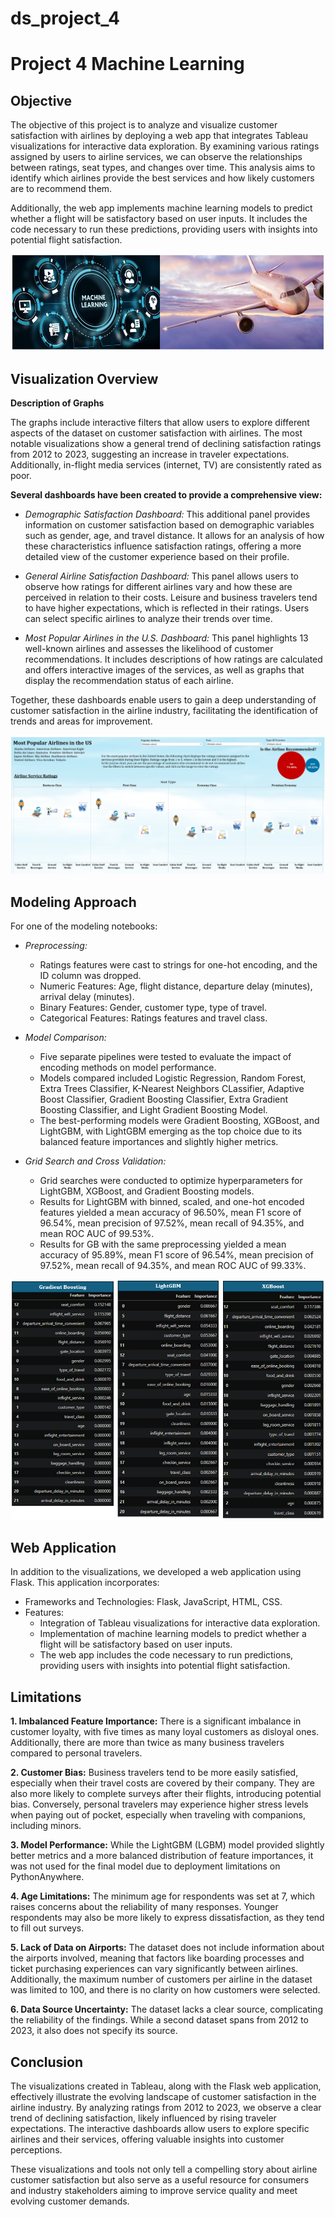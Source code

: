 # ds_project_4
Project 4 Machine Learning
===
Objective
---
The objective of this project is to analyze and visualize customer satisfaction with airlines by deploying a web app that integrates Tableau visualizations for interactive data exploration. By examining various ratings assigned by users to airline services, we can observe the relationships between ratings, seat types, and changes over time. This analysis aims to identify which airlines provide the best services and how likely customers are to recommend them.

Additionally, the web app implements machine learning models to predict whether a flight will be satisfactory based on user inputs. It includes the code necessary to run these predictions, providing users with insights into potential flight satisfaction.

![alt text](./Images/Machine_learning.PNG)

Visualization Overview
---
**Description of Graphs**

The graphs include interactive filters that allow users to explore different aspects of the dataset on customer satisfaction with airlines. The most notable visualizations show a general trend of declining satisfaction ratings from 2012 to 2023, suggesting an increase in traveler expectations. Additionally, in-flight media services (internet, TV) are consistently rated as poor.

**Several dashboards have been created to provide a comprehensive view:**

- *Demographic Satisfaction Dashboard:* This additional panel provides information on customer satisfaction based on demographic variables such as gender, age, and travel distance. It allows for an analysis of how these characteristics influence satisfaction ratings, offering a more detailed view of the customer experience based on their profile.

- *General Airline Satisfaction Dashboard:* This panel allows users to observe how ratings for different airlines vary and how these are perceived in relation to their costs. Leisure and business travelers tend to have higher expectations, which is reflected in their ratings. Users can select specific airlines to analyze their trends over time.

- *Most Popular Airlines in the U.S. Dashboard:* This panel highlights 13 well-known airlines and assesses the likelihood of customer recommendations. It includes descriptions of how ratings are calculated and offers interactive images of the services, as well as graphs that display the recommendation status of each airline.

Together, these dashboards enable users to gain a deep understanding of customer satisfaction in the airline industry, facilitating the identification of trends and areas for improvement.

![alt text](./Images/most_popular_airlines.PNG)

Modeling Approach
---
For one of the modeling notebooks:

- *Preprocessing:*

    - Ratings features were cast to strings for one-hot encoding, and the ID column was dropped.
    - Numeric Features: Age, flight distance, departure delay (minutes), arrival delay (minutes).
    - Binary Features: Gender, customer type, type of travel.
    - Categorical Features: Ratings features and travel class.

- *Model Comparison:*

    - Five separate pipelines were tested to evaluate the impact of encoding methods on model performance.
    - Models compared included Logistic Regression, Random Forest, Extra Trees Classifier, K-Nearest Neighbors CLassifier, Adaptive Boost Classifier, Gradient Boosting Classifier, Extra Gradient Boosting Classifier, and Light Gradient Boosting Model.
    - The best-performing models were Gradient Boosting, XGBoost, and LightGBM, with LightGBM emerging as the top choice due to its balanced feature importances and slightly higher metrics.

- *Grid Search and Cross Validation:*

    - Grid searches were conducted to optimize hyperparameters for LightGBM, XGBoost, and Gradient Boosting models.
    - Results for LightGBM with binned, scaled, and one-hot encoded features yielded a mean accuracy of 96.50%, mean F1 score of 96.54%, mean precision of 97.52%, mean recall of 94.35%, and mean ROC AUC of 99.53%.
    - Results for GB with the same preprocessing yielded a mean accuracy of 95.89%, mean F1 score of 96.54%, mean precision of 97.52%, mean recall of 94.35%, and mean ROC AUC of 99.33%.

![alt text](./Images/Model_FI.PNG)

Web Application
---
In addition to the visualizations, we developed a web application using Flask. This application incorporates:

- Frameworks and Technologies: Flask, JavaScript, HTML, CSS.
- Features:
    - Integration of Tableau visualizations for interactive data exploration.
    - Implementation of machine learning models to predict whether a flight will be satisfactory based on user inputs.
    - The web app includes the code necessary to run predictions, providing users with insights into potential flight satisfaction.

Limitations
--
**1. Imbalanced Feature Importance:** There is a significant imbalance in customer loyalty, with five times as many loyal customers as disloyal ones. Additionally, there are more than twice as many business travelers compared to personal travelers.

**2. Customer Bias:** Business travelers tend to be more easily satisfied, especially when their travel costs are covered by their company. They are also more likely to complete surveys after their flights, introducing potential bias. Conversely, personal travelers may experience higher stress levels when paying out of pocket, especially when traveling with companions, including minors.

**3. Model Performance:** While the LightGBM (LGBM) model provided slightly better metrics and a more balanced distribution of feature importances, it was not used for the final model due to deployment limitations on PythonAnywhere.

**4. Age Limitations:** The minimum age for respondents was set at 7, which raises concerns about the reliability of many responses. Younger respondents may also be more likely to express dissatisfaction, as they tend to fill out surveys.

**5. Lack of Data on Airports:** The dataset does not include information about the airports involved, meaning that factors like boarding processes and ticket purchasing experiences can vary significantly between airlines. Additionally, the maximum number of customers per airline in the dataset was limited to 100, and there is no clarity on how customers were selected.

**6. Data Source Uncertainty:** The dataset lacks a clear source, complicating the reliability of the findings. While a second dataset spans from 2012 to 2023, it also does not specify its source.

Conclusion
---
The visualizations created in Tableau, along with the Flask web application, effectively illustrate the evolving landscape of customer satisfaction in the airline industry. By analyzing ratings from 2012 to 2023, we observe a clear trend of declining satisfaction, likely influenced by rising traveler expectations. The interactive dashboards allow users to explore specific airlines and their services, offering valuable insights into customer perceptions.

These visualizations and tools not only tell a compelling story about airline customer satisfaction but also serve as a useful resource for consumers and industry stakeholders aiming to improve service quality and meet evolving customer demands.
